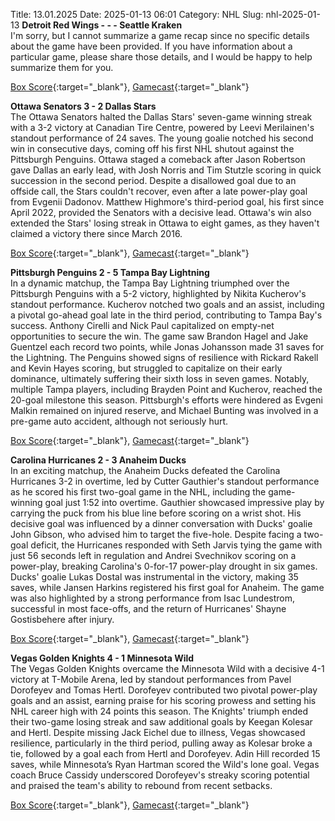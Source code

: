 Title: 13.01.2025
Date: 2025-01-13 06:01
Category: NHL 
Slug: nhl-2025-01-13 
**Detroit Red Wings - - - Seattle Kraken**  
I'm sorry, but I cannot summarize a game recap since no specific details about the game have been provided. If you have information about a particular game, please share those details, and I would be happy to help summarize them for you. 

[Box Score](/gamecenter/sea-vs-det/2025/01/12/2024020684){:target="_blank"}, [Gamecast](https://www.nhl.com/news/seattle-kraken-detroit-red-wings-game-recap-january-12){:target="_blank"}<br>

**Ottawa Senators 3 - 2 Dallas Stars**  
The Ottawa Senators halted the Dallas Stars' seven-game winning streak with a 3-2 victory at Canadian Tire Centre, powered by Leevi Merilainen's standout performance of 24 saves. The young goalie notched his second win in consecutive days, coming off his first NHL shutout against the Pittsburgh Penguins. Ottawa staged a comeback after Jason Robertson gave Dallas an early lead, with Josh Norris and Tim Stutzle scoring in quick succession in the second period. Despite a disallowed goal due to an offside call, the Stars couldn't recover, even after a late power-play goal from Evgenii Dadonov. Matthew Highmore's third-period goal, his first since April 2022, provided the Senators with a decisive lead. Ottawa's win also extended the Stars' losing streak in Ottawa to eight games, as they haven't claimed a victory there since March 2016. 

[Box Score](/gamecenter/dal-vs-ott/2025/01/12/2024020685){:target="_blank"}, [Gamecast](https://www.nhl.com/news/dallas-stars-ottawa-senators-game-recap-january-12){:target="_blank"}<br>

**Pittsburgh Penguins 2 - 5 Tampa Bay Lightning**  
In a dynamic matchup, the Tampa Bay Lightning triumphed over the Pittsburgh Penguins with a 5-2 victory, highlighted by Nikita Kucherov's standout performance. Kucherov notched two goals and an assist, including a pivotal go-ahead goal late in the third period, contributing to Tampa Bay's success. Anthony Cirelli and Nick Paul capitalized on empty-net opportunities to secure the win. The game saw Brandon Hagel and Jake Guentzel each record two points, while Jonas Johansson made 31 saves for the Lightning. The Penguins showed signs of resilience with Rickard Rakell and Kevin Hayes scoring, but struggled to capitalize on their early dominance, ultimately suffering their sixth loss in seven games. Notably, multiple Tampa players, including Brayden Point and Kucherov, reached the 20-goal milestone this season. Pittsburgh's efforts were hindered as Evgeni Malkin remained on injured reserve, and Michael Bunting was involved in a pre-game auto accident, although not seriously hurt. 

[Box Score](/gamecenter/tbl-vs-pit/2025/01/12/2024020686){:target="_blank"}, [Gamecast](https://www.nhl.com/news/tampa-bay-lightning-pittsburgh-penguins-game-recap-january-12){:target="_blank"}<br>

**Carolina Hurricanes 2 - 3 Anaheim Ducks**  
In an exciting matchup, the Anaheim Ducks defeated the Carolina Hurricanes 3-2 in overtime, led by Cutter Gauthier's standout performance as he scored his first two-goal game in the NHL, including the game-winning goal just 1:52 into overtime. Gauthier showcased impressive play by carrying the puck from his blue line before scoring on a wrist shot. His decisive goal was influenced by a dinner conversation with Ducks' goalie John Gibson, who advised him to target the five-hole. Despite facing a two-goal deficit, the Hurricanes responded with Seth Jarvis tying the game with just 56 seconds left in regulation and Andrei Svechnikov scoring on a power-play, breaking Carolina's 0-for-17 power-play drought in six games. Ducks' goalie Lukas Dostal was instrumental in the victory, making 35 saves, while Jansen Harkins registered his first goal for Anaheim. The game was also highlighted by a strong performance from Isac Lundestrom, successful in most face-offs, and the return of Hurricanes' Shayne Gostisbehere after injury. 

[Box Score](/gamecenter/ana-vs-car/2025/01/12/2024020687){:target="_blank"}, [Gamecast](https://www.nhl.com/news/anaheim-ducks-carolina-hurricanes-game-recap-january-12){:target="_blank"}<br>

**Vegas Golden Knights 4 - 1 Minnesota Wild**  
The Vegas Golden Knights overcame the Minnesota Wild with a decisive 4-1 victory at T-Mobile Arena, led by standout performances from Pavel Dorofeyev and Tomas Hertl. Dorofeyev contributed two pivotal power-play goals and an assist, earning praise for his scoring prowess and setting his NHL career high with 24 points this season. The Knights' triumph ended their two-game losing streak and saw additional goals by Keegan Kolesar and Hertl. Despite missing Jack Eichel due to illness, Vegas showcased resilience, particularly in the third period, pulling away as Kolesar broke a tie, followed by a goal each from Hertl and Dorofeyev. Adin Hill recorded 15 saves, while Minnesota’s Ryan Hartman scored the Wild's lone goal. Vegas coach Bruce Cassidy underscored Dorofeyev's streaky scoring potential and praised the team's ability to rebound from recent setbacks. 

[Box Score](/gamecenter/min-vs-vgk/2025/01/12/2024020688){:target="_blank"}, [Gamecast](https://www.nhl.com/news/minnesota-wild-vegas-golden-knights-game-recap-january-12){:target="_blank"}<br>

